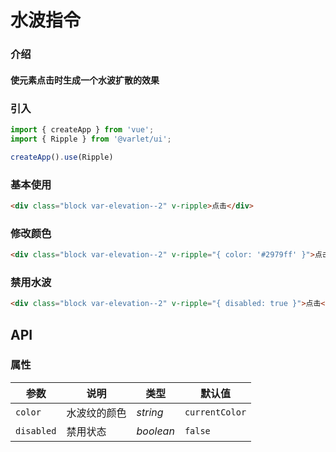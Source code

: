 # 水波指令

### 介绍
#### 使元素点击时生成一个水波扩散的效果

### 引入

```js
import { createApp } from 'vue';
import { Ripple } from '@varlet/ui';

createApp().use(Ripple)
```

### 基本使用

```html
<div class="block var-elevation--2" v-ripple>点击</div>
```

### 修改颜色

```html
<div class="block var-elevation--2" v-ripple="{ color: '#2979ff' }">点击</div>
```

### 禁用水波

```html
<div class="block var-elevation--2" v-ripple="{ disabled: true }">点击</div>
```

## API

### 属性

| 参数 | 说明 | 类型 | 默认值 | 
| --- | --- | --- | --- | 
| `color` | 水波纹的颜色 | _string_ | `currentColor` |
| `disabled` | 禁用状态 | _boolean_ | `false` |

